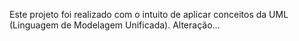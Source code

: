 Este projeto foi realizado com o intuito de aplicar conceitos da UML (Linguagem de Modelagem Unificada).
Alteração...
